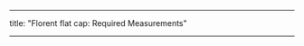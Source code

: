 - - -
title: "Florent flat cap: Required Measurements"
- - -

<PatternMeasurements pattern='florent' />
